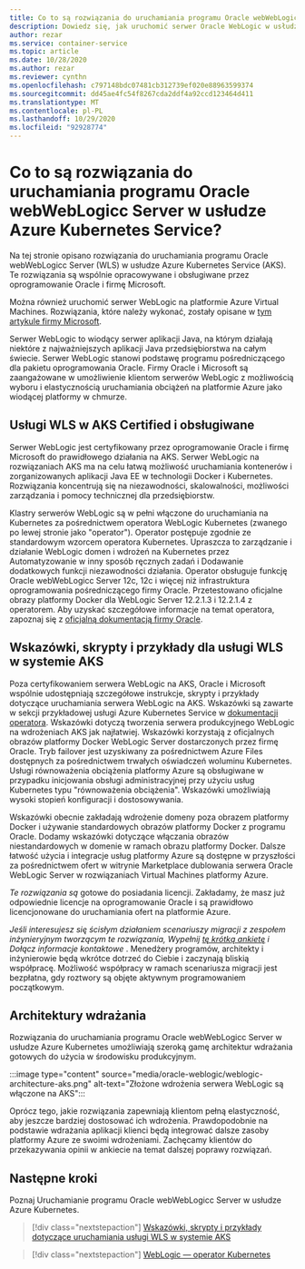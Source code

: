 ```yaml
---
title: Co to są rozwiązania do uruchamiania programu Oracle webWebLogicc Server w usłudze Azure Kubernetes Service
description: Dowiedz się, jak uruchomić serwer Oracle WebLogic w usłudze Azure Kubernetes.
author: rezar
ms.service: container-service
ms.topic: article
ms.date: 10/28/2020
ms.author: rezar
ms.reviewer: cynthn
ms.openlocfilehash: c797148bdc07481cb312739ef020e88963599374
ms.sourcegitcommit: dd45ae4fc54f8267cda2ddf4a92ccd123464d411
ms.translationtype: MT
ms.contentlocale: pl-PL
ms.lasthandoff: 10/29/2020
ms.locfileid: "92928774"
---
```

# <a name="what-are-solutions-for-running-oracle-weblogic-server-on-the-azure-kubernetes-service"></a>Co to są rozwiązania do uruchamiania programu Oracle webWebLogicc Server w usłudze Azure Kubernetes Service?

Na tej stronie opisano rozwiązania do uruchamiania programu Oracle webWebLogicc Server (WLS) w usłudze Azure Kubernetes Service (AKS). Te rozwiązania są wspólnie opracowywane i obsługiwane przez oprogramowanie Oracle i firmę Microsoft.

Można również uruchomić serwer WebLogic na platformie Azure Virtual Machines. Rozwiązania, które należy wykonać, zostały opisane w [tym artykule firmy Microsoft](/azure/virtual-machines/workloads/oracle/oracle-weblogic).

Serwer WebLogic to wiodący serwer aplikacji Java, na którym działają niektóre z najważniejszych aplikacji Java przedsiębiorstwa na całym świecie. Serwer WebLogic stanowi podstawę programu pośredniczącego dla pakietu oprogramowania Oracle. Firmy Oracle i Microsoft są zaangażowane w umożliwienie klientom serwerów WebLogic z możliwością wyboru i elastycznością uruchamiania obciążeń na platformie Azure jako wiodącej platformy w chmurze.

## <a name="wls-on-aks-certified-and-supported"></a>Usługi WLS w AKS Certified i obsługiwane
Serwer WebLogic jest certyfikowany przez oprogramowanie Oracle i firmę Microsoft do prawidłowego działania na AKS. Serwer WebLogic na rozwiązaniach AKS ma na celu łatwą możliwość uruchamiania kontenerów i zorganizowanych aplikacji Java EE w technologii Docker i Kubernetes. Rozwiązania koncentrują się na niezawodności, skalowalności, możliwości zarządzania i pomocy technicznej dla przedsiębiorstw.

Klastry serwerów WebLogic są w pełni włączone do uruchamiania na Kubernetes za pośrednictwem operatora WebLogic Kubernetes (zwanego po lewej stronie jako "operator"). Operator postępuje zgodnie ze standardowym wzorcem operatora Kubernetes. Upraszcza to zarządzanie i działanie WebLogic domen i wdrożeń na Kubernetes przez Automatyzowanie w inny sposób ręcznych zadań i Dodawanie dodatkowych funkcji niezawodności działania. Operator obsługuje funkcję Oracle webWebLogicc Server 12c, 12c i więcej niż infrastruktura oprogramowania pośredniczącego firmy Oracle. Przetestowano oficjalne obrazy platformy Docker dla WebLogic Server 12.2.1.3 i 12.2.1.4 z operatorem. Aby uzyskać szczegółowe informacje na temat operatora, zapoznaj się z [oficjalną dokumentacją firmy Oracle](https://oracle.github.io/weblogic-kubernetes-operator/).

## <a name="guidance-scripts-and-samples-for-wls-on-aks"></a>Wskazówki, skrypty i przykłady dla usługi WLS w systemie AKS
Poza certyfikowaniem serwera WebLogic na AKS, Oracle i Microsoft wspólnie udostępniają szczegółowe instrukcje, skrypty i przykłady dotyczące uruchamiania serwera WebLogic na AKS. Wskazówki są zawarte w sekcji przykładowej usługi Azure Kubernetes Service w [dokumentacji operatora](https://oracle.github.io/weblogic-kubernetes-operator/samples/simple/azure-kubernetes-service/). Wskazówki dotyczą tworzenia serwera produkcyjnego WebLogic na wdrożeniach AKS jak najłatwiej. Wskazówki korzystają z oficjalnych obrazów platformy Docker WebLogic Server dostarczonych przez firmę Oracle. Tryb failover jest uzyskiwany za pośrednictwem Azure Files dostępnych za pośrednictwem trwałych oświadczeń woluminu Kubernetes. Usługi równoważenia obciążenia platformy Azure są obsługiwane w przypadku inicjowania obsługi administracyjnej przy użyciu usług Kubernetes typu "równoważenia obciążenia". Wskazówki umożliwiają wysoki stopień konfiguracji i dostosowywania.

Wskazówki obecnie zakładają wdrożenie domeny poza obrazem platformy Docker i używanie standardowych obrazów platformy Docker z programu Oracle. Dodamy wskazówki dotyczące włączania obrazów niestandardowych w domenie w ramach obrazu platformy Docker. Dalsze łatwość użycia i integracje usług platformy Azure są dostępne w przyszłości za pośrednictwem ofert w witrynie Marketplace dublowania serwera Oracle WebLogic Server w rozwiązaniach Virtual Machines platformy Azure.

_Te rozwiązania są_ gotowe do posiadania licencji. Zakładamy, że masz już odpowiednie licencje na oprogramowanie Oracle i są prawidłowo licencjonowane do uruchamiania ofert na platformie Azure.

_Jeśli interesujesz się ścisłym działaniem scenariuszy migracji z zespołem inżynieryjnym tworzącym te rozwiązania, Wypełnij [tę krótką ankietę](https://aka.ms/wls-on-azure-survey) i Dołącz informacje kontaktowe_ . Menedżery programów, architekty i inżynierowie będą wkrótce dotrzeć do Ciebie i zaczynają bliskią współpracę. Możliwość współpracy w ramach scenariusza migracji jest bezpłatna, gdy roztwory są objęte aktywnym programowaniem początkowym.

## <a name="deployment-architectures"></a>Architektury wdrażania

Rozwiązania do uruchamiania programu Oracle webWebLogicc Server w usłudze Azure Kubernetes umożliwiają szeroką gamę architektur wdrażania gotowych do użycia w środowisku produkcyjnym.

:::image type="content" source="media/oracle-weblogic/weblogic-architecture-aks.png" alt-text="Złożone wdrożenia serwera WebLogic są włączone na AKS":::

Oprócz tego, jakie rozwiązania zapewniają klientom pełną elastyczność, aby jeszcze bardziej dostosować ich wdrożenia. Prawdopodobnie na podstawie wdrażania aplikacji klienci będą integrować dalsze zasoby platformy Azure ze swoimi wdrożeniami. Zachęcamy klientów do przekazywania opinii w ankiecie na temat dalszej poprawy rozwiązań.

## <a name="next-steps"></a>Następne kroki

Poznaj Uruchamianie programu Oracle webWebLogicc Server w usłudze Azure Kubernetes.

> [!div class="nextstepaction"]
> [Wskazówki, skrypty i przykłady dotyczące uruchamiania usługi WLS w systemie AKS](https://oracle.github.io/weblogic-kubernetes-operator/samples/simple/azure-kubernetes-service/)

> [!div class="nextstepaction"]
> [WebLogic — operator Kubernetes](https://oracle.github.io/weblogic-kubernetes-operator/)
